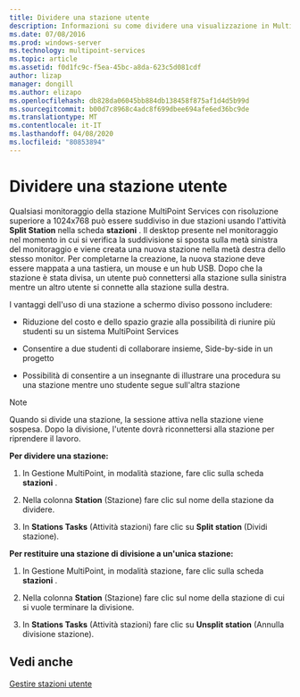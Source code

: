 ```yaml
---
title: Dividere una stazione utente
description: Informazioni su come dividere una visualizzazione in MultiPoint Services in modo che due utenti possano usare la stessa stazione
ms.date: 07/08/2016
ms.prod: windows-server
ms.technology: multipoint-services
ms.topic: article
ms.assetid: f0d1fc9c-f5ea-45bc-a8da-623c5d081cdf
author: lizap
manager: dongill
ms.author: elizapo
ms.openlocfilehash: db828da06045bb884db138458f875af1d4d5b99d
ms.sourcegitcommit: b00d7c8968c4adc8f699dbee694afe6ed36bc9de
ms.translationtype: MT
ms.contentlocale: it-IT
ms.lasthandoff: 04/08/2020
ms.locfileid: "80853894"
---
```

# <a name="split-a-user-station"></a>Dividere una stazione utente
Qualsiasi monitoraggio della stazione MultiPoint Services con risoluzione superiore a 1024x768 può essere suddiviso in due stazioni usando l'attività **Split Station** nella scheda **stazioni** . Il desktop presente nel monitoraggio nel momento in cui si verifica la suddivisione si sposta sulla metà sinistra del monitoraggio e viene creata una nuova stazione nella metà destra dello stesso monitor. Per completarne la creazione, la nuova stazione deve essere mappata a una tastiera, un mouse e un hub USB. Dopo che la stazione è stata divisa, un utente può connettersi alla stazione sulla sinistra mentre un altro utente si connette alla stazione sulla destra.  
  
I vantaggi dell'uso di una stazione a schermo diviso possono includere:  
  
-   Riduzione del costo e dello spazio grazie alla possibilità di riunire più studenti su un sistema MultiPoint Services  
  
-   Consentire a due studenti di collaborare insieme, Side-by-side in un progetto  
  
-   Possibilità di consentire a un insegnante di illustrare una procedura su una stazione mentre uno studente segue sull'altra stazione  
   
> [!NOTE]  
> Quando si divide una stazione, la sessione attiva nella stazione viene sospesa. Dopo la divisione, l'utente dovrà riconnettersi alla stazione per riprendere il lavoro.  
  
**Per dividere una stazione:**  
  
1.  In Gestione MultiPoint, in modalità stazione, fare clic sulla scheda **stazioni** .  
  
2.  Nella colonna **Station** (Stazione) fare clic sul nome della stazione da dividere.  
  
3.  In **Stations Tasks** (Attività stazioni) fare clic su **Split station** (Dividi stazione).  
  
**Per restituire una stazione di divisione a un'unica stazione:**  
  
1.  In Gestione MultiPoint, in modalità stazione, fare clic sulla scheda **stazioni** .  
  
2.  Nella colonna **Station** (Stazione) fare clic sul nome della stazione di cui si vuole terminare la divisione.  
  
3.  In **Stations Tasks** (Attività stazioni) fare clic su **Unsplit station** (Annulla divisione stazione).  
  
## <a name="see-also"></a>Vedi anche  
[Gestire stazioni utente](Manage-User-Stations.md)